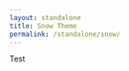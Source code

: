 ```yaml
---
layout: standalone
title: Snow Theme
permalink: /standalone/snow/
---
```

<link rel="stylesheet" href="//{{site.cdn}}/{{site.version}}/quill.snow.css">
<style>
  body {
    margin: 25px;
  }
  #editor-container {
    height: 250px;
  }
</style>
<!-- section -->
<div id="editor-container"><p>Test</p></div>
<script type="text/javascript" src="//{{site.cdn}}/{{site.version}}/quill.js"></script>
<script>
  var quill = new Quill('#editor-container', {
    debug: 'info',
    modules: {
      toolbar: [
        [{ font: [false, 'serif', 'monospace'] }, { size: ['small', false, 'large', 'huge'] }],
        ['bold', 'italic', 'underline', 'strike'],
        ['bold', 'italic', 'underline', 'strike'],
        // [{ color: [] }, { background: [] }],
        // [{ list: 'ordered' }, { list: 'bullet' }, { align: [false, 'center', 'right', 'justify'] }],
        ['link', 'image']
      ]
    },
    theme: 'snow'
  });
</script>